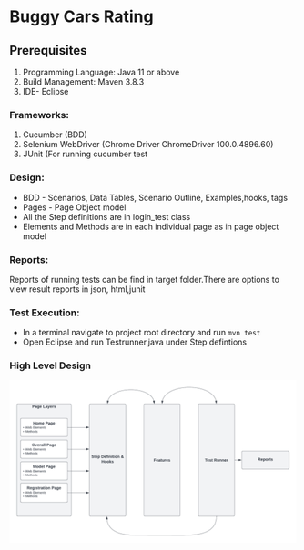 # Buggy Cars Rating

## Prerequisites
1. Programming Language: Java 11 or above
2. Build Management: Maven 3.8.3
3. IDE- Eclipse 

### Frameworks: 
1. Cucumber (BDD)
2. Selenium WebDriver (Chrome Driver ChromeDriver 100.0.4896.60)
3. JUnit (For running cucumber test

### Design:
 * BDD - Scenarios, Data Tables, Scenario Outline, Examples,hooks, tags
 * Pages - Page Object model
 * All the Step definitions are in login_test class
 * Elements and Methods are in each individual page as in page object model
 
### Reports:
 Reports of running tests can be find in target folder.There are options to view result reports in json, html,junit


### Test Execution:
   * In a terminal navigate to project root directory and run `mvn test`
   * Open Eclipse and run Testrunner.java under Step defintions

### High Level Design
![Alt text](Test_Architecture.png?raw=true "Title")

